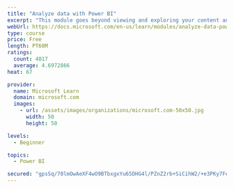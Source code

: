 ```yaml
---
title: "Analyze data with Power BI"
excerpt: "This module goes beyond viewing and exploring your content and explains how to interact with it by working with reports and dashboards to uncover and share new business insights."
webUrl: https://docs.microsoft.com/en-us/learn/modules/analyze-data-power-bi/
type: course
price: Free
length: PT60M
ratings:
  count: 4017
  average: 4.6972866
heat: 67

provider:
  name: Microsoft Learn
  domain: microsoft.com
  images:
    - url: /assets/images/organizations/microsoft.com-50x50.jpg
      width: 50
      height: 50

levels:
  - Beginner

topics:
  - Power BI

secured: "gpsSq/70lmOwAeXF4wO9BTbxgxYu65DHG4l/PZnZ2rb+SiCihW2/+e3PKy7FeZ7Hq4d7QIAYpOxQGBJ0gvfg5MFUt4FCn26DMgF9J0IwUMHUF+e9PPo4mmZAGr27blAodxmwvwEi1hN7HSmnU14lys5nDyXOYzwx7r1xfLHcGHdOoIKsMoAcfiLQ4GqjcIrBd+lFowI0Oprz5VYlzBeCNRg7BAicm+8oadxnTKuoRK/rtWQzicabXZiG7X7jIG3nTLQK/7aP2ZYHRI6iF88aumSm/RKpdceQRLWiQcW1wxgl+V33hejmTUPRKWmlZ+FhRGEqXc5+bnjMTw75xDtubYt9S6Jxy0QA6dIX6Ns075W0YQUrpKTO2ElgBvHF+PKSw1OKsidiMXAr3/0qfzm+WQ==;Y3iF07jBZEIryXkNmOyFdw=="
---
```


